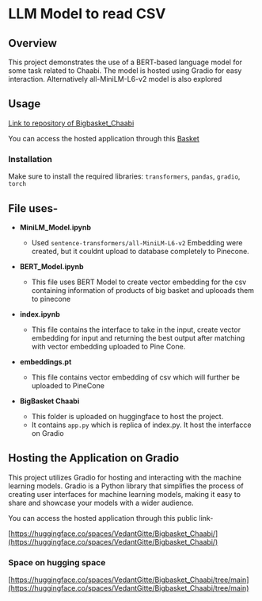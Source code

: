 # LLM Model to read CSV

## Overview
This project demonstrates the use of a BERT-based language model for some task related to Chaabi. The model is hosted using Gradio for easy interaction. Alternatively all-MiniLM-L6-v2 model is also explored

## Usage

[Link to repository of Bigbasket_Chaabi](https://huggingface.co/spaces/VedantGitte/Bigbasket_Chaabi/tree/main)


You can access the hosted application through this [Basket](https://huggingface.co/spaces/VedantGitte/Bigbasket_Chaabi)

### Installation
Make sure to install the required libraries:
``transformers``, ``pandas``, ``gradio``, ``torch``


## File uses-

* **MiniLM_Model.ipynb**
   * Used ``sentence-transformers/all-MiniLM-L6-v2``
Embedding were created, but it couldnt upload to database completely to Pinecone.

* **BERT_Model.ipynb**
  * This file uses BERT Model to create vector embedding for the csv containing information of products of big basket and uplooads them to pinecone
  
* **index.ipynb**
  * This file contains the interface to take in the input, create vector embedding for input and returning the best output after matching with vector embedding uploaded to Pine Cone.

* **embeddings.pt**
  * This file contains vector embedding of csv which will further be uploaded to PineCone
    
* **BigBasket Chaabi**
  * This folder is uploaded on huggingface to host the project.
  * It contains ```app.py``` which is replica of index.py. It host the interfacce on Gradio
  
## Hosting the Application on Gradio
This project utilizes Gradio for hosting and interacting with the machine learning models. Gradio is a Python library that simplifies the process of creating user interfaces for machine learning models, making it easy to share and showcase your models with a wider audience.

You can access the hosted application through this public link-

[https://huggingface.co/spaces/VedantGitte/Bigbasket_Chaabi/](https://huggingface.co/spaces/VedantGitte/Bigbasket_Chaabi/)

### Space on hugging space
[https://huggingface.co/spaces/VedantGitte/Bigbasket_Chaabi/tree/main](https://huggingface.co/spaces/VedantGitte/Bigbasket_Chaabi/tree/main)



